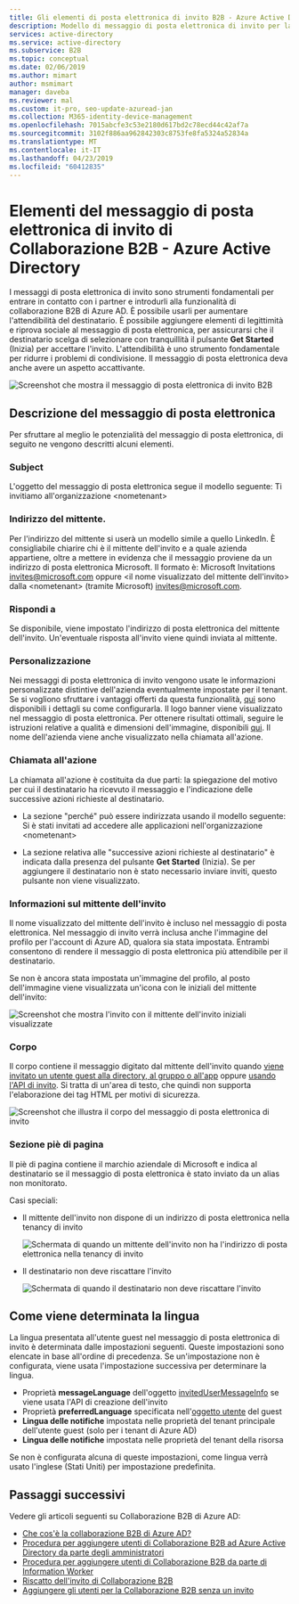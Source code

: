 ```yaml
---
title: Gli elementi di posta elettronica di invito B2B - Azure Active Directory | Microsoft Docs
description: Modello di messaggio di posta elettronica di invito per la collaborazione B2B di Azure Active Directory
services: active-directory
ms.service: active-directory
ms.subservice: B2B
ms.topic: conceptual
ms.date: 02/06/2019
ms.author: mimart
author: msmimart
manager: daveba
ms.reviewer: mal
ms.custom: it-pro, seo-update-azuread-jan
ms.collection: M365-identity-device-management
ms.openlocfilehash: 7015abcfe3c53e2180d617bd2c78ecd44c42af7a
ms.sourcegitcommit: 3102f886aa962842303c8753fe8fa5324a52834a
ms.translationtype: MT
ms.contentlocale: it-IT
ms.lasthandoff: 04/23/2019
ms.locfileid: "60412835"
---
```

# <a name="the-elements-of-the-b2b-collaboration-invitation-email---azure-active-directory"></a>Elementi del messaggio di posta elettronica di invito di Collaborazione B2B - Azure Active Directory

I messaggi di posta elettronica di invito sono strumenti fondamentali per entrare in contatto con i partner e introdurli alla funzionalità di collaborazione B2B di Azure AD. È possibile usarli per aumentare l'attendibilità del destinatario. È possibile aggiungere elementi di legittimità e riprova sociale al messaggio di posta elettronica, per assicurarsi che il destinatario scelga di selezionare con tranquillità il pulsante **Get Started** (Inizia) per accettare l'invito. L'attendibilità è uno strumento fondamentale per ridurre i problemi di condivisione. Il messaggio di posta elettronica deva anche avere un aspetto accattivante.

![Screenshot che mostra il messaggio di posta elettronica di invito B2B](media/invitation-email-elements/invitation-email.png)

## <a name="explaining-the-email"></a>Descrizione del messaggio di posta elettronica
Per sfruttare al meglio le potenzialità del messaggio di posta elettronica, di seguito ne vengono descritti alcuni elementi.

### <a name="subject"></a>Subject
L'oggetto del messaggio di posta elettronica segue il modello seguente: Ti invitiamo all'organizzazione &lt;nometenant&gt;

### <a name="from-address"></a>Indirizzo del mittente.
Per l'indirizzo del mittente si userà un modello simile a quello LinkedIn.  È consigliabile chiarire chi è il mittente dell'invito e a quale azienda appartiene, oltre a mettere in evidenza che il messaggio proviene da un indirizzo di posta elettronica Microsoft. Il formato è: Microsoft Invitations <invites@microsoft.com> oppure &lt;il nome visualizzato del mittente dell'invito&gt; dalla &lt;nometenant&gt; (tramite Microsoft) <invites@microsoft.com>.

### <a name="reply-to"></a>Rispondi a
Se disponibile, viene impostato l'indirizzo di posta elettronica del mittente dell'invito. Un'eventuale risposta all'invito viene quindi inviata al mittente.

### <a name="branding"></a>Personalizzazione
Nei messaggi di posta elettronica di invito vengono usate le informazioni personalizzate distintive dell'azienda eventualmente impostate per il tenant. Se si vogliono sfruttare i vantaggi offerti da questa funzionalità, [qui](https://docs.microsoft.com/azure/active-directory/active-directory-branding-custom-signon-azure-portal) sono disponibili i dettagli su come configurarla. Il logo banner viene visualizzato nel messaggio di posta elettronica. Per ottenere risultati ottimali, seguire le istruzioni relative a qualità e dimensioni dell'immagine, disponibili [qui](https://docs.microsoft.com/azure/active-directory/active-directory-branding-custom-signon-azure-portal). Il nome dell'azienda viene anche visualizzato nella chiamata all'azione.

### <a name="call-to-action"></a>Chiamata all'azione
La chiamata all'azione è costituita da due parti: la spiegazione del motivo per cui il destinatario ha ricevuto il messaggio e l'indicazione delle successive azioni richieste al destinatario.
- La sezione "perché" può essere indirizzata usando il modello seguente: Si è stati invitati ad accedere alle applicazioni nell'organizzazione &lt;nometenant&gt;

- La sezione relativa alle "successive azioni richieste al destinatario" è indicata dalla presenza del pulsante **Get Started** (Inizia). Se per aggiungere il destinatario non è stato necessario inviare inviti, questo pulsante non viene visualizzato.

### <a name="inviters-information"></a>Informazioni sul mittente dell'invito
Il nome visualizzato del mittente dell'invito è incluso nel messaggio di posta elettronica. Nel messaggio di invito verrà inclusa anche l'immagine del profilo per l'account di Azure AD, qualora sia stata impostata. Entrambi consentono di rendere il messaggio di posta elettronica più attendibile per il destinatario.

Se non è ancora stata impostata un'immagine del profilo, al posto dell'immagine viene visualizzata un'icona con le iniziali del mittente dell'invito:

  ![Screenshot che mostra l'invito con il mittente dell'invito iniziali visualizzate](media/invitation-email-elements/inviters-initials.png)

### <a name="body"></a>Corpo
Il corpo contiene il messaggio digitato dal mittente dell'invito quando [viene invitato un utente guest alla directory, al gruppo o all'app](add-users-administrator.md) oppure [usando l'API di invito](customize-invitation-api.md). Si tratta di un'area di testo, che quindi non supporta l'elaborazione dei tag HTML per motivi di sicurezza.

  ![Screenshot che illustra il corpo del messaggio di posta elettronica di invito](media/invitation-email-elements/invitation-email-body.png)

### <a name="footer-section"></a>Sezione piè di pagina
Il piè di pagina contiene il marchio aziendale di Microsoft e indica al destinatario se il messaggio di posta elettronica è stato inviato da un alias non monitorato. 

Casi speciali:

- Il mittente dell'invito non dispone di un indirizzo di posta elettronica nella tenancy di invito

  ![Schermata di quando un mittente dell'invito non ha l'indirizzo di posta elettronica nella tenancy di invito](media/invitation-email-elements/inviter-no-email.png)


- Il destinatario non deve riscattare l'invito

  ![Schermata di quando il destinatario non deve riscattare l'invito](media/invitation-email-elements/when-recipient-doesnt-redeem.png)

## <a name="how-the-language-is-determined"></a>Come viene determinata la lingua
La lingua presentata all'utente guest nel messaggio di posta elettronica di invito è determinata dalle impostazioni seguenti. Queste impostazioni sono elencate in base all'ordine di precedenza. Se un'impostazione non è configurata, viene usata l'impostazione successiva per determinare la lingua. 
- Proprietà **messageLanguage** dell'oggetto [invitedUserMessageInfo](https://docs.microsoft.com/graph/api/resources/invitedusermessageinfo?view=graph-rest-1.0) se viene usata l'API di creazione dell'invito
-   Proprietà **preferredLanguage** specificata nell'[oggetto utente](https://docs.microsoft.com/graph/api/resources/user?view=graph-rest-1.0) del guest
-   **Lingua delle notifiche** impostata nelle proprietà del tenant principale dell'utente guest (solo per i tenant di Azure AD)
-   **Lingua delle notifiche** impostata nelle proprietà del tenant della risorsa

Se non è configurata alcuna di queste impostazioni, come lingua verrà usato l'inglese (Stati Uniti) per impostazione predefinita.

## <a name="next-steps"></a>Passaggi successivi

Vedere gli articoli seguenti su Collaborazione B2B di Azure AD:

- [Che cos'è la collaborazione B2B di Azure AD?](what-is-b2b.md)
- [Procedura per aggiungere utenti di Collaborazione B2B ad Azure Active Directory da parte degli amministratori](add-users-administrator.md)
- [Procedura per aggiungere utenti di Collaborazione B2B da parte di Information Worker](add-users-information-worker.md)
- [Riscatto dell'invito di Collaborazione B2B](redemption-experience.md)
- [Aggiungere gli utenti per la Collaborazione B2B senza un invito](add-user-without-invite.md)
